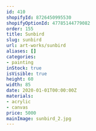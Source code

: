 ```yaml
---
id: 410
shopifyId: 8726450995530
shopifyOptionId: 47785144779082
order: 155
title: Sunbird
slug: sunbird
url: art-works/sunbird
aliases: []
categories:
- painting
inStock: true
isVisible: true
height: 60
width: 85
date: 2020-01-01T00:00:00Z
materials:
- acrylic
- canvas
price: 5000
mainImage: sunbird_2.jpg
---
```

